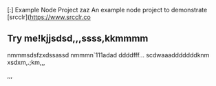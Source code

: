 [:] Example Node Project
zaz
An example node project to demonstrate [srcclr](https://www.srcclr.co
## Try me!kjjsdsd,,,ssss,kkmmmm
nmmmsdsfzxdssassd
nmmmn`111adad
ddddfff...
scdwaaadddddddknm
xsdxm,.;km,,,

,,,
